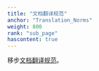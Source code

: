 ```yaml
---
title: "文档翻译规范"
anchor: "Translation_Norms"
weight: 800
rank: "sub_page"
hascontent: true
---
```


移步[文档翻译规范](/Translation_Norms/)。
